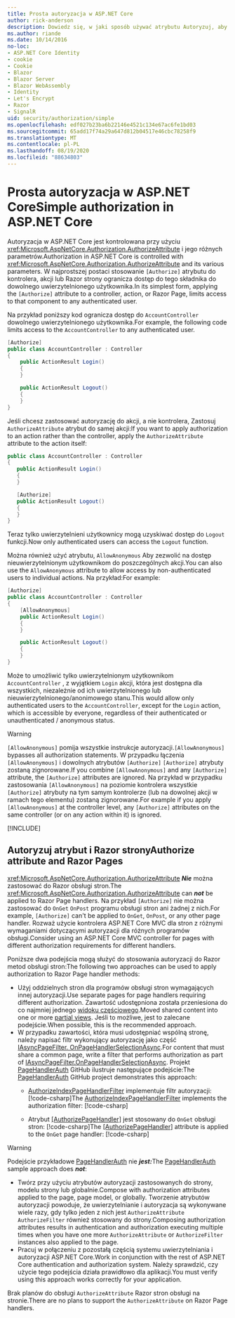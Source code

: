 ```yaml
---
title: Prosta autoryzacja w ASP.NET Core
author: rick-anderson
description: Dowiedz się, w jaki sposób używać atrybutu Autoryzuj, aby ograniczyć dostęp do kontrolerów ASP.NET Core i akcji.
ms.author: riande
ms.date: 10/14/2016
no-loc:
- ASP.NET Core Identity
- cookie
- Cookie
- Blazor
- Blazor Server
- Blazor WebAssembly
- Identity
- Let's Encrypt
- Razor
- SignalR
uid: security/authorization/simple
ms.openlocfilehash: edf027b23ba6b22146e4521c134e67ac6fe1bd03
ms.sourcegitcommit: 65add17f74a29a647d812b04517e46cbc78258f9
ms.translationtype: MT
ms.contentlocale: pl-PL
ms.lasthandoff: 08/19/2020
ms.locfileid: "88634803"
---
```

# <a name="simple-authorization-in-aspnet-core"></a><span data-ttu-id="26b69-103">Prosta autoryzacja w ASP.NET Core</span><span class="sxs-lookup"><span data-stu-id="26b69-103">Simple authorization in ASP.NET Core</span></span>

<a name="security-authorization-simple"></a>

<span data-ttu-id="26b69-104">Autoryzacja w ASP.NET Core jest kontrolowana przy użyciu <xref:Microsoft.AspNetCore.Authorization.AuthorizeAttribute> i jego różnych parametrów.</span><span class="sxs-lookup"><span data-stu-id="26b69-104">Authorization in ASP.NET Core is controlled with <xref:Microsoft.AspNetCore.Authorization.AuthorizeAttribute> and its various parameters.</span></span> <span data-ttu-id="26b69-105">W najprostszej postaci stosowanie `[Authorize]` atrybutu do kontrolera, akcji lub Razor strony ogranicza dostęp do tego składnika do dowolnego uwierzytelnionego użytkownika.</span><span class="sxs-lookup"><span data-stu-id="26b69-105">In its simplest form, applying the `[Authorize]` attribute to a controller, action, or Razor Page, limits access to that component to any authenticated user.</span></span>

<span data-ttu-id="26b69-106">Na przykład poniższy kod ogranicza dostęp do `AccountController` dowolnego uwierzytelnionego użytkownika.</span><span class="sxs-lookup"><span data-stu-id="26b69-106">For example, the following code limits access to the `AccountController` to any authenticated user.</span></span>

```csharp
[Authorize]
public class AccountController : Controller
{
    public ActionResult Login()
    {
    }

    public ActionResult Logout()
    {
    }
}
```

<span data-ttu-id="26b69-107">Jeśli chcesz zastosować autoryzację do akcji, a nie kontrolera, Zastosuj `AuthorizeAttribute` atrybut do samej akcji:</span><span class="sxs-lookup"><span data-stu-id="26b69-107">If you want to apply authorization to an action rather than the controller, apply the `AuthorizeAttribute` attribute to the action itself:</span></span>

```csharp
public class AccountController : Controller
{
   public ActionResult Login()
   {
   }

   [Authorize]
   public ActionResult Logout()
   {
   }
}
```

<span data-ttu-id="26b69-108">Teraz tylko uwierzytelnieni użytkownicy mogą uzyskiwać dostęp do `Logout` funkcji.</span><span class="sxs-lookup"><span data-stu-id="26b69-108">Now only authenticated users can access the `Logout` function.</span></span>

<span data-ttu-id="26b69-109">Można również użyć atrybutu, `AllowAnonymous` Aby zezwolić na dostęp nieuwierzytelnionym użytkownikom do poszczególnych akcji.</span><span class="sxs-lookup"><span data-stu-id="26b69-109">You can also use the `AllowAnonymous` attribute to allow access by non-authenticated users to individual actions.</span></span> <span data-ttu-id="26b69-110">Na przykład:</span><span class="sxs-lookup"><span data-stu-id="26b69-110">For example:</span></span>

```csharp
[Authorize]
public class AccountController : Controller
{
    [AllowAnonymous]
    public ActionResult Login()
    {
    }

    public ActionResult Logout()
    {
    }
}
```

<span data-ttu-id="26b69-111">Może to umożliwić tylko uwierzytelnionym użytkownikom `AccountController` , z wyjątkiem `Login` akcji, która jest dostępna dla wszystkich, niezależnie od ich uwierzytelnionego lub nieuwierzytelnionego/anonimowego stanu.</span><span class="sxs-lookup"><span data-stu-id="26b69-111">This would allow only authenticated users to the `AccountController`, except for the `Login` action, which is accessible by everyone, regardless of their authenticated or unauthenticated / anonymous status.</span></span>

> [!WARNING]
> <span data-ttu-id="26b69-112">`[AllowAnonymous]` pomija wszystkie instrukcje autoryzacji.</span><span class="sxs-lookup"><span data-stu-id="26b69-112">`[AllowAnonymous]` bypasses all authorization statements.</span></span> <span data-ttu-id="26b69-113">W przypadku łączenia `[AllowAnonymous]` i dowolnych atrybutów `[Authorize]` `[Authorize]` atrybuty zostaną zignorowane.</span><span class="sxs-lookup"><span data-stu-id="26b69-113">If you combine `[AllowAnonymous]` and any `[Authorize]` attribute, the `[Authorize]` attributes are ignored.</span></span> <span data-ttu-id="26b69-114">Na przykład w przypadku zastosowania `[AllowAnonymous]` na poziomie kontrolera wszystkie `[Authorize]` atrybuty na tym samym kontrolerze (lub na dowolnej akcji w ramach tego elementu) zostaną zignorowane.</span><span class="sxs-lookup"><span data-stu-id="26b69-114">For example if you apply `[AllowAnonymous]` at the controller level, any `[Authorize]` attributes on the same controller (or on any action within it) is ignored.</span></span>

[!INCLUDE[](~/includes/requireAuth.md)]

<a name="aarp"></a>

## <a name="authorize-attribute-and-no-locrazor-pages"></a><span data-ttu-id="26b69-115">Autoryzuj atrybut i Razor strony</span><span class="sxs-lookup"><span data-stu-id="26b69-115">Authorize attribute and Razor Pages</span></span>

<span data-ttu-id="26b69-116"><xref:Microsoft.AspNetCore.Authorization.AuthorizeAttribute> ***Nie*** można zastosować do Razor obsługi stron.</span><span class="sxs-lookup"><span data-stu-id="26b69-116">The <xref:Microsoft.AspNetCore.Authorization.AuthorizeAttribute> can ***not*** be applied to Razor Page handlers.</span></span> <span data-ttu-id="26b69-117">Na przykład `[Authorize]` nie można zastosować do `OnGet` `OnPost` programu obsługi stron ani żadnej z nich.</span><span class="sxs-lookup"><span data-stu-id="26b69-117">For example, `[Authorize]` can't be applied to `OnGet`, `OnPost`, or any other page handler.</span></span> <span data-ttu-id="26b69-118">Rozważ użycie kontrolera ASP.NET Core MVC dla stron z różnymi wymaganiami dotyczącymi autoryzacji dla różnych programów obsługi.</span><span class="sxs-lookup"><span data-stu-id="26b69-118">Consider using an ASP.NET Core MVC controller for pages with different authorization requirements for different handlers.</span></span>

<span data-ttu-id="26b69-119">Poniższe dwa podejścia mogą służyć do stosowania autoryzacji do Razor metod obsługi stron:</span><span class="sxs-lookup"><span data-stu-id="26b69-119">The following two approaches can be used to apply authorization to Razor Page handler methods:</span></span>

* <span data-ttu-id="26b69-120">Użyj oddzielnych stron dla programów obsługi stron wymagających innej autoryzacji.</span><span class="sxs-lookup"><span data-stu-id="26b69-120">Use separate pages for page handlers requiring different authorization.</span></span> <span data-ttu-id="26b69-121">Zawartość udostępniona została przeniesiona do co najmniej jednego [widoku częściowego](xref:mvc/views/partial).</span><span class="sxs-lookup"><span data-stu-id="26b69-121">Moved shared content into one or more [partial views](xref:mvc/views/partial).</span></span> <span data-ttu-id="26b69-122">Jeśli to możliwe, jest to zalecane podejście.</span><span class="sxs-lookup"><span data-stu-id="26b69-122">When possible, this is the recommended approach.</span></span>
* <span data-ttu-id="26b69-123">W przypadku zawartości, która musi udostępniać wspólną stronę, należy napisać filtr wykonujący autoryzację jako część [IAsyncPageFilter. OnPageHandlerSelectionAsync](xref:Microsoft.AspNetCore.Mvc.Filters.IAsyncPageFilter.OnPageHandlerSelectionAsync%2A).</span><span class="sxs-lookup"><span data-stu-id="26b69-123">For content that must share a common page, write a filter that performs authorization as part of [IAsyncPageFilter.OnPageHandlerSelectionAsync](xref:Microsoft.AspNetCore.Mvc.Filters.IAsyncPageFilter.OnPageHandlerSelectionAsync%2A).</span></span> <span data-ttu-id="26b69-124">Projekt [PageHandlerAuth](https://github.com/dotnet/AspNetCore.Docs/tree/master/aspnetcore/security/authorization/simple/samples/3.1/PageHandlerAuth) GitHub ilustruje następujące podejście:</span><span class="sxs-lookup"><span data-stu-id="26b69-124">The [PageHandlerAuth](https://github.com/dotnet/AspNetCore.Docs/tree/master/aspnetcore/security/authorization/simple/samples/3.1/PageHandlerAuth) GitHub project demonstrates this approach:</span></span>
  * <span data-ttu-id="26b69-125">[AuthorizeIndexPageHandlerFilter](https://github.com/dotnet/AspNetCore.Docs/blob/master/aspnetcore/security/authorization/simple/samples/3.1/PageHandlerAuth/AuthorizeIndexPageHandlerFilter.cs) implementuje filtr autoryzacji:[!code-csharp[](~/security/authorization/simple/samples/3.1/PageHandlerAuth/Pages/Index.cshtml.cs?name=snippet)]</span><span class="sxs-lookup"><span data-stu-id="26b69-125">The [AuthorizeIndexPageHandlerFilter](https://github.com/dotnet/AspNetCore.Docs/blob/master/aspnetcore/security/authorization/simple/samples/3.1/PageHandlerAuth/AuthorizeIndexPageHandlerFilter.cs) implements the authorization filter: [!code-csharp[](~/security/authorization/simple/samples/3.1/PageHandlerAuth/Pages/Index.cshtml.cs?name=snippet)]</span></span>

  * <span data-ttu-id="26b69-126">Atrybut [[AuthorizePageHandler]](https://github.com/dotnet/AspNetCore.Docs/tree/master/aspnetcore/security/authorization/simple/samples/3.1/PageHandlerAuth/Pages/Index.cshtml.cs#L16) jest stosowany do `OnGet` obsługi stron: [!code-csharp[](~/security/authorization/simple/samples/3.1/PageHandlerAuth/AuthorizeIndexPageHandlerFilter.cs?name=snippet)]</span><span class="sxs-lookup"><span data-stu-id="26b69-126">The [[AuthorizePageHandler]](https://github.com/dotnet/AspNetCore.Docs/tree/master/aspnetcore/security/authorization/simple/samples/3.1/PageHandlerAuth/Pages/Index.cshtml.cs#L16) attribute is applied to the `OnGet` page handler: [!code-csharp[](~/security/authorization/simple/samples/3.1/PageHandlerAuth/AuthorizeIndexPageHandlerFilter.cs?name=snippet)]</span></span>

> [!WARNING]
> <span data-ttu-id="26b69-127">Podejście przykładowe [PageHandlerAuth](https://github.com/pranavkm/PageHandlerAuth) nie ***jest:***</span><span class="sxs-lookup"><span data-stu-id="26b69-127">The [PageHandlerAuth](https://github.com/pranavkm/PageHandlerAuth) sample approach does ***not***:</span></span>
> * <span data-ttu-id="26b69-128">Twórz przy użyciu atrybutów autoryzacji zastosowanych do strony, modelu strony lub globalnie.</span><span class="sxs-lookup"><span data-stu-id="26b69-128">Compose with authorization attributes applied to the page, page model, or globally.</span></span> <span data-ttu-id="26b69-129">Tworzenie atrybutów autoryzacji powoduje, że uwierzytelnianie i autoryzacja są wykonywane wiele razy, gdy tylko jeden z nich jest `AuthorizeAttribute` `AuthorizeFilter` również stosowany do strony.</span><span class="sxs-lookup"><span data-stu-id="26b69-129">Composing authorization attributes results in authentication and authorization executing multiple times when you have one more `AuthorizeAttribute` or `AuthorizeFilter` instances also applied to the page.</span></span>
> * <span data-ttu-id="26b69-130">Pracuj w połączeniu z pozostałą częścią systemu uwierzytelniania i autoryzacji ASP.NET Core.</span><span class="sxs-lookup"><span data-stu-id="26b69-130">Work in conjunction with the rest of ASP.NET Core authentication and authorization system.</span></span> <span data-ttu-id="26b69-131">Należy sprawdzić, czy użycie tego podejścia działa prawidłowo dla aplikacji.</span><span class="sxs-lookup"><span data-stu-id="26b69-131">You must verify using this approach works correctly for your application.</span></span>

<span data-ttu-id="26b69-132">Brak planów do obsługi `AuthorizeAttribute` Razor stron obsługi na stronie.</span><span class="sxs-lookup"><span data-stu-id="26b69-132">There are no plans to support the `AuthorizeAttribute` on Razor Page handlers.</span></span> 

